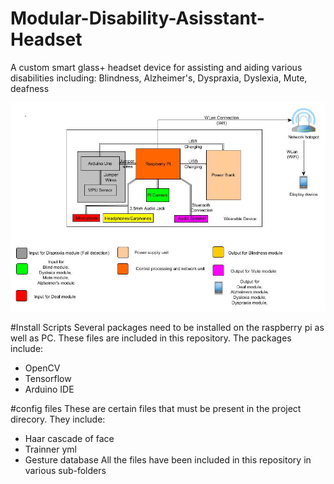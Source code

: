 # Modular-Disability-Asisstant-Headset
A custom smart glass+ headset device for assisting and aiding various disabilities including: Blindness, Alzheimer's, Dyspraxia, Dyslexia, Mute, deafness


![alt text](https://raw.githubusercontent.com/arjunsengupta1998/Modular-Disability-Asisstant-Headset/master/Modular-Disability-Asisstant-Headset-master/SystemDesign.jpg)

#Install Scripts
Several packages need to be installed on the raspberry pi as well as PC. These files are included in this repository. The packages include:
- OpenCV
- Tensorflow
- Arduino IDE

#config files
These are certain files that must be present in the project direcory. They include:
- Haar cascade of face
- Trainner yml
- Gesture database
All the files have been included in this repository in various sub-folders

